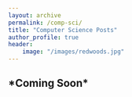 ```yaml
---
layout: archive
permalink: /comp-sci/
title: "Computer Science Posts"
author_profile: true 
header: 
    image: "/images/redwoods.jpg"
---
```

<h2>*Coming Soon*</h2>
